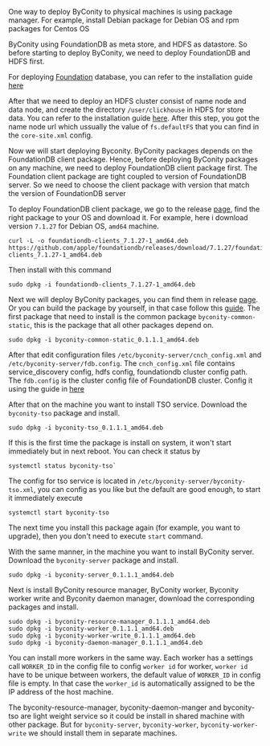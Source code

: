 One way to deploy ByConity to physical machines is using package manager. For example, install Debian package for Debian OS and rpm packages for Centos OS

ByConity using FoundationDB as meta store, and HDFS as datastore. So before starting to deploy ByConity, we need to deploy FoundationDB and HDFS first.

For deploying [Foundation](https://apple.github.io/foundationdb/) database, you can refer to the installation guide [here](https://github.com/ByConity/ByConity/tree/master/docker/executable_wrapper/FDB_installation.md)

After that we need to deploy an HDFS cluster consist of name node and data node, and create the directory `/user/clickhouse` in HDFS for store data. You can refer to the installation guide [here](https://github.com/ByConity/ByConity/tree/master/docker/executable_wrapper/HDFS_installation.md). After this step, you got the name node url which ussually the value of `fs.defaultFS` that you can find in the `core-site.xml` config. 

Now we will start deploying Byconity. ByConity packages depends on the FoundationDB client package. Hence, before deploying ByConity packages on any machine, we need to deploy FoundationDB client package first. The Foundation client package are tight coupled to version of FoundationDB server. So we need to choose the client package with version that match the version of FoundationDB server

To deploy FoundationDB client package, we go to the release [page](https://github.com/apple/foundationdb/releases), find the right package to your OS and download it. For example, here i download version `7.1.27` for Debian OS, `amd64` machine.
```
curl -L -o foundationdb-clients_7.1.27-1_amd64.deb https://github.com/apple/foundationdb/releases/download/7.1.27/foundationdb-clients_7.1.27-1_amd64.deb
```

Then install with this command
```
sudo dpkg -i foundationdb-clients_7.1.27-1_amd64.deb
```

Next we will deploy ByConity packages, you can find them in release [page](https://github.com/ByConity/ByConity/releases). Or you can build the package by yourself, in that case follow this [guide](https://github.com/ByConity/ByConity/tree/master/docker/packager).
The first package that need to install is the common package `byconity-common-static`, this is the package that all other packages depend on.
```
sudo dpkg -i byconity-common-static_0.1.1.1_amd64.deb
```
After that edit configuration files `/etc/byconity-server/cnch_config.xml` and `/etc/byconity-server/fdb.config`.  The `cnch_config.xml` file contains service_discovery config, hdfs config, foundationdb cluster config path. The `fdb.config` is the cluster config file of FoundationDB cluster. Config it using the guide in [here](https://github.com/ByConity/ByConity/tree/master/packages/config_service_discovery.md)

After that on the machine you want to install TSO service. Download the `byconity-tso` package and install.
```
sudo dpkg -i byconity-tso_0.1.1.1_amd64.deb
```
If this is the first time the package is install on system, it won't start immediately but in next reboot. 
You can check it status by
```
systemctl status byconity-tso`
```
The config for tso service is located in `/etc/byconity-server/byconity-tso.xml`, you can config as you like but the default are good enough, to start it immediately execute
```
systemctl start byconity-tso
```
The next time you install this package again (for example, you want to upgrade), then you don't need to execute `start` command.

With the same manner, in the machine you want to install ByConity server. Download the `byconity-server` package and install.
```
sudo dpkg -i byconity-server_0.1.1.1_amd64.deb 
```
Next is install ByConity resource manager, ByConity worker, Byconity worker write and Byconity daemon manager, download the corresponding packages and install. 
```
sudo dpkg -i byconity-resource-manager_0.1.1.1_amd64.deb 
sudo dpkg -i byconity-worker_0.1.1.1_amd64.deb 
sudo dpkg -i byconity-worker-write_0.1.1.1_amd64.deb 
sudo dpkg -i byconity-daemon-manager_0.1.1.1_amd64.deb 
```
You can install more workers in the same way. Each worker has a settings call `WORKER_ID` in the config file to config `worker id` for worker, `worker id` have to be unique between workers, the default value of `WORKER_ID` in config file is empty. In that case the `worker_id` is automatically assigned to be the IP address of the host machine.

The byconity-resource-manager, byconity-daemon-manger and byconity-tso are light weight service so it could be install in shared machine with other package. But for `byconity-server`, `byconity-worker`, `byconity-worker-write` we should install them in separate machines.
